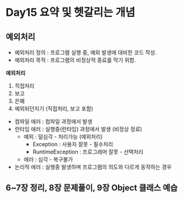 # Day15 요약 및 헷갈리는 개념

## 예외처리

* 예외처리 정의 : 프로그램 실행 중, 예외 발생에 대비한 코드 작성.
* 예외처리 목적 : 프로그램의 비정상적 종료를 막기 위함.

**예외처리**

1. 직접처리
2. 보고
3. 은폐
4. 예외되던지기 (직접처리, 보고 포함)

* 컴파일 에러 : 컴파일 과정에서 발생
* 런타임 에러 : 실행중(런타임) 과정에서 발생 (비정상 정료)
    * 예외 : 덜심각 - 처리가능 (예외처리)
        * Exception : 사용자 잘못 - 필수처리
        * RuntimeException : 프로그래머 잘못 - 선택처리
    * 에러 : 심각 - 복구불가
* 논리적 에러 : 실행중 발생하며 프로그램의 의도와 다르게 동작하는 경우

## 6~7장 정리, 8장 문제풀이, 9장 Object 클래스 예습